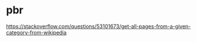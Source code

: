 # pbr

https://stackoverflow.com/questions/53101673/get-all-pages-from-a-given-category-from-wikipedia
